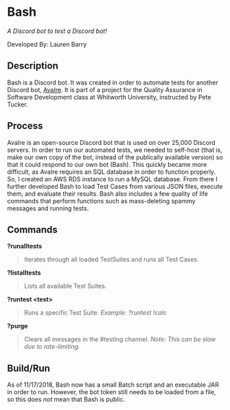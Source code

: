 # Bash
*A Discord bot to test a Discord bot!*

Developed By: Lauren Barry

## Description
Bash is a Discord bot. It was created in order to automate tests for another Discord bot, [AvaIre](https://avairebot.com/). It is part of a project for the Quality Assurance in Software Development class at Whitworth University, instructed by Pete Tucker. 

## Process
AvaIre is an open-source Discord bot that is used on over 25,000 Discord servers. In order to run our automated tests, we needed to self-host (that is, make our own copy of the bot, instead of the publically available version) so that it could respond to our own bot (Bash). This quickly became more difficult, as AvaIre requires an SQL database in order to function properly. So, I created an AWS RDS instance to run a MySQL database. From there I further developed Bash to load Test Cases from various JSON files, execute them, and evaluate their results. Bash also includes a few quality of life commands that perform functions such as mass-deleting spammy messages and running tests.

## Commands
**?runalltests**
> Iterates through all loaded TestSuites and runs all Test Cases.

**?listalltests**
> Lists all available Test Suites.

**?runtest \<test\>**
> Runs a specific Test Suite. *Example: ?runtest !calc*

**?purge**
> Clears all messages in the #testing channel.
*Note: This can be slow due to rate-limiting.*

## Build/Run
As of 11/17/2018, Bash now has a small Batch script and an executable JAR in order to run. However, the bot token still needs to be loaded from a file, so this does *not* mean that Bash is public.